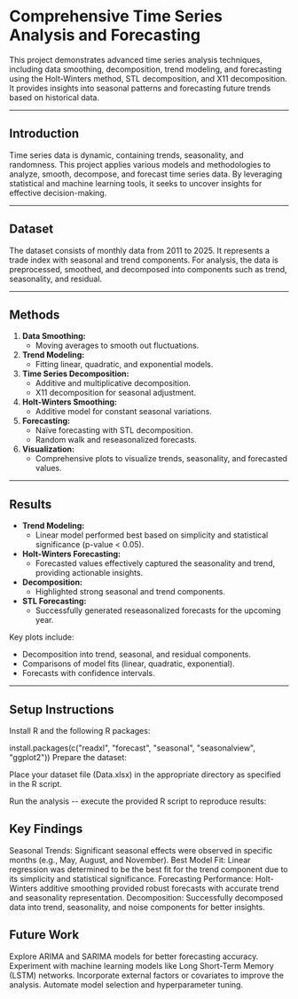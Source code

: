 # Comprehensive Time Series Analysis and Forecasting

This project demonstrates advanced time series analysis techniques, including data smoothing, decomposition, trend modeling, and forecasting using the Holt-Winters method, STL decomposition, and X11 decomposition. It provides insights into seasonal patterns and forecasting future trends based on historical data.

---

## Introduction
Time series data is dynamic, containing trends, seasonality, and randomness. This project applies various models and methodologies to analyze, smooth, decompose, and forecast time series data. By leveraging statistical and machine learning tools, it seeks to uncover insights for effective decision-making.

---

## Dataset
The dataset consists of monthly data from 2011 to 2025. It represents a trade index with seasonal and trend components. For analysis, the data is preprocessed, smoothed, and decomposed into components such as trend, seasonality, and residual.

---

## Methods
1. **Data Smoothing:**
   - Moving averages to smooth out fluctuations.
2. **Trend Modeling:**
   - Fitting linear, quadratic, and exponential models.
3. **Time Series Decomposition:**
   - Additive and multiplicative decomposition.
   - X11 decomposition for seasonal adjustment.
4. **Holt-Winters Smoothing:**
   - Additive model for constant seasonal variations.
5. **Forecasting:**
   - Naïve forecasting with STL decomposition.
   - Random walk and reseasonalized forecasts.
6. **Visualization:**
   - Comprehensive plots to visualize trends, seasonality, and forecasted values.

---

## Results
- **Trend Modeling:** 
  - Linear model performed best based on simplicity and statistical significance (p-value < 0.05).
- **Holt-Winters Forecasting:**
  - Forecasted values effectively captured the seasonality and trend, providing actionable insights.
- **Decomposition:**
  - Highlighted strong seasonal and trend components.
- **STL Forecasting:**
  - Successfully generated reseasonalized forecasts for the upcoming year.

Key plots include:
- Decomposition into trend, seasonal, and residual components.
- Comparisons of model fits (linear, quadratic, exponential).
- Forecasts with confidence intervals.

---

## Setup Instructions
Install R and the following R packages:

install.packages(c("readxl", "forecast", "seasonal", "seasonalview", "ggplot2"))
Prepare the dataset:

Place your dataset file (Data.xlsx) in the appropriate directory as specified in the R script.

Run the analysis -- execute the provided R script to reproduce results:

## Key Findings
Seasonal Trends: Significant seasonal effects were observed in specific months (e.g., May, August, and November).
Best Model Fit: Linear regression was determined to be the best fit for the trend component due to its simplicity and statistical significance.
Forecasting Performance: Holt-Winters additive smoothing provided robust forecasts with accurate trend and seasonality representation.
Decomposition: Successfully decomposed data into trend, seasonality, and noise components for better insights.

## Future Work
Explore ARIMA and SARIMA models for better forecasting accuracy.
Experiment with machine learning models like Long Short-Term Memory (LSTM) networks.
Incorporate external factors or covariates to improve the analysis.
Automate model selection and hyperparameter tuning.

